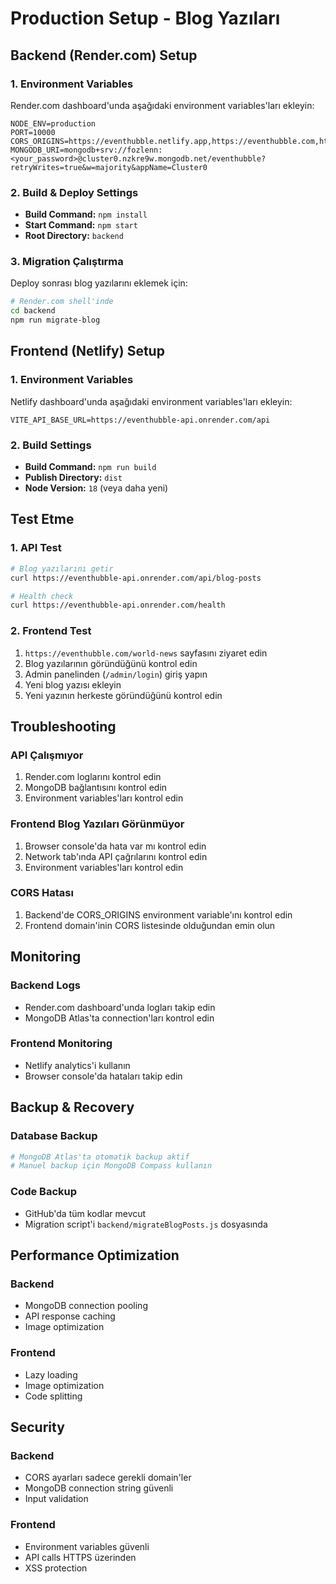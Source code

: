 # Production Setup - Blog Yazıları

## Backend (Render.com) Setup

### 1. Environment Variables
Render.com dashboard'unda aşağıdaki environment variables'ları ekleyin:

```
NODE_ENV=production
PORT=10000
CORS_ORIGINS=https://eventhubble.netlify.app,https://eventhubble.com,http://localhost:5173,http://localhost:3000
MONGODB_URI=mongodb+srv://fozlenn:<your_password>@cluster0.nzkre9w.mongodb.net/eventhubble?retryWrites=true&w=majority&appName=Cluster0
```

### 2. Build & Deploy Settings
- **Build Command:** `npm install`
- **Start Command:** `npm start`
- **Root Directory:** `backend`

### 3. Migration Çalıştırma
Deploy sonrası blog yazılarını eklemek için:

```bash
# Render.com shell'inde
cd backend
npm run migrate-blog
```

## Frontend (Netlify) Setup

### 1. Environment Variables
Netlify dashboard'unda aşağıdaki environment variables'ları ekleyin:

```
VITE_API_BASE_URL=https://eventhubble-api.onrender.com/api
```

### 2. Build Settings
- **Build Command:** `npm run build`
- **Publish Directory:** `dist`
- **Node Version:** `18` (veya daha yeni)

## Test Etme

### 1. API Test
```bash
# Blog yazılarını getir
curl https://eventhubble-api.onrender.com/api/blog-posts

# Health check
curl https://eventhubble-api.onrender.com/health
```

### 2. Frontend Test
1. `https://eventhubble.com/world-news` sayfasını ziyaret edin
2. Blog yazılarının göründüğünü kontrol edin
3. Admin panelinden (`/admin/login`) giriş yapın
4. Yeni blog yazısı ekleyin
5. Yeni yazının herkeste göründüğünü kontrol edin

## Troubleshooting

### API Çalışmıyor
1. Render.com loglarını kontrol edin
2. MongoDB bağlantısını kontrol edin
3. Environment variables'ları kontrol edin

### Frontend Blog Yazıları Görünmüyor
1. Browser console'da hata var mı kontrol edin
2. Network tab'ında API çağrılarını kontrol edin
3. Environment variables'ları kontrol edin

### CORS Hatası
1. Backend'de CORS_ORIGINS environment variable'ını kontrol edin
2. Frontend domain'inin CORS listesinde olduğundan emin olun

## Monitoring

### Backend Logs
- Render.com dashboard'unda logları takip edin
- MongoDB Atlas'ta connection'ları kontrol edin

### Frontend Monitoring
- Netlify analytics'i kullanın
- Browser console'da hataları takip edin

## Backup & Recovery

### Database Backup
```bash
# MongoDB Atlas'ta otomatik backup aktif
# Manuel backup için MongoDB Compass kullanın
```

### Code Backup
- GitHub'da tüm kodlar mevcut
- Migration script'i `backend/migrateBlogPosts.js` dosyasında

## Performance Optimization

### Backend
- MongoDB connection pooling
- API response caching
- Image optimization

### Frontend
- Lazy loading
- Image optimization
- Code splitting

## Security

### Backend
- CORS ayarları sadece gerekli domain'ler
- MongoDB connection string güvenli
- Input validation

### Frontend
- Environment variables güvenli
- API calls HTTPS üzerinden
- XSS protection 